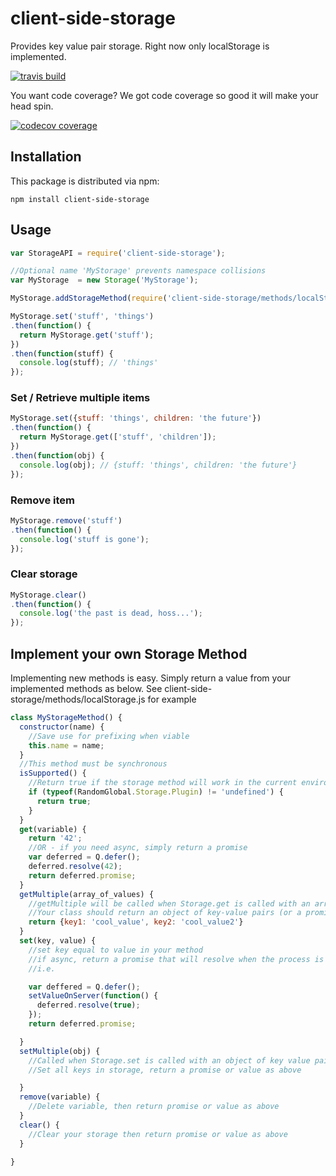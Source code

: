 # client-side-storage

Provides key value pair storage.  Right now only localStorage is implemented.

[![travis build](https://img.shields.io/travis/heydemo/client-side-storage.svg)](https://travis-ci.org/heydemo/client-side-storage)

You want code coverage?  We got code coverage so good it will make your head spin.

[![codecov coverage](https://img.shields.io/codecov/c/github/heydemo/client-side-storage.svg?style=flat-square)](https://codecov.io/github/heydemo/client-side-storage)

## Installation

This package is distributed via npm:

```
npm install client-side-storage
```


## Usage

```javascript
var StorageAPI = require('client-side-storage');

//Optional name 'MyStorage' prevents namespace collisions
var MyStorage  = new Storage('MyStorage');

MyStorage.addStorageMethod(require('client-side-storage/methods/localStorage');

MyStorage.set('stuff', 'things')
.then(function() {
  return MyStorage.get('stuff');
})
.then(function(stuff) {
  console.log(stuff); // 'things'
});

```

### Set / Retrieve multiple items

```javascript
MyStorage.set({stuff: 'things', children: 'the future'})
.then(function() {
  return MyStorage.get(['stuff', 'children']);
})
.then(function(obj) {
  console.log(obj); // {stuff: 'things', children: 'the future'}
});
```

### Remove item
```javascript
MyStorage.remove('stuff')
.then(function() {
  console.log('stuff is gone');
});
```

### Clear storage
```javascript
MyStorage.clear()
.then(function() {
  console.log('the past is dead, hoss...');
});
```

## Implement your own Storage Method

Implementing new methods is easy.  Simply return a value from your implemented
methods as below.  See client-side-storage/methods/localStorage.js for example

```javascript
class MyStorageMethod() {
  constructor(name) {
    //Save use for prefixing when viable
    this.name = name;
  }
  //This method must be synchronous
  isSupported() {
    //Return true if the storage method will work in the current enviroment
    if (typeof(RandomGlobal.Storage.Plugin) != 'undefined') {
      return true;
    }
  }
  get(variable) {
    return '42';
    //OR - if you need async, simply return a promise
    var deferred = Q.defer();
    deferred.resolve(42);
    return deferred.promise;
  }
  getMultiple(array_of_values) {
    //getMultiple will be called when Storage.get is called with an array of values
    //Your class should return an object of key-value pairs (or a promise which resolves to one)
    return {key1: 'cool_value', key2: 'cool_value2'}
  }
  set(key, value) {
    //set key equal to value in your method
    //if async, return a promise that will resolve when the process is complete
    //i.e.

    var deffered = Q.defer();
    setValueOnServer(function() {
      deferred.resolve(true);
    });
    return deferred.promise;

  }
  setMultiple(obj) {
    //Called when Storage.set is called with an object of key value pairs
    //Set all keys in storage, return a promise or value as above

  }
  remove(variable) {
    //Delete variable, then return promise or value as above
  }
  clear() {
    //Clear your storage then return promise or value as above
  }

}
```
